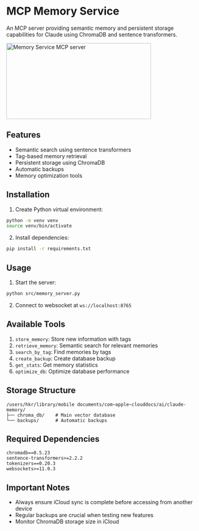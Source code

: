 # MCP Memory Service

An MCP server providing semantic memory and persistent storage capabilities for Claude using ChromaDB and sentence transformers.

<a href="https://glama.ai/mcp/servers/bzvl3lz34o"><img width="380" height="200" src="https://glama.ai/mcp/servers/bzvl3lz34o/badge" alt="Memory Service MCP server" /></a>

## Features

- Semantic search using sentence transformers
- Tag-based memory retrieval
- Persistent storage using ChromaDB
- Automatic backups
- Memory optimization tools

## Installation

1. Create Python virtual environment:
```bash
python -m venv venv
source venv/bin/activate
```

2. Install dependencies:
```bash
pip install -r requirements.txt
```

## Usage

1. Start the server:
```bash
python src/memory_server.py
```

2. Connect to websocket at `ws://localhost:8765`

## Available Tools

1. `store_memory`: Store new information with tags
2. `retrieve_memory`: Semantic search for relevant memories
3. `search_by_tag`: Find memories by tags
4. `create_backup`: Create database backup
5. `get_stats`: Get memory statistics
6. `optimize_db`: Optimize database performance

## Storage Structure
```
/users/hkr/library/mobile documents/com~apple~clouddocs/ai/claude-memory/
├── chroma_db/    # Main vector database
└── backups/      # Automatic backups
```

## Required Dependencies
```
chromadb==0.5.23
sentence-transformers>=2.2.2
tokenizers==0.20.3
websockets>=11.0.3
```

## Important Notes
- Always ensure iCloud sync is complete before accessing from another device
- Regular backups are crucial when testing new features
- Monitor ChromaDB storage size in iCloud
